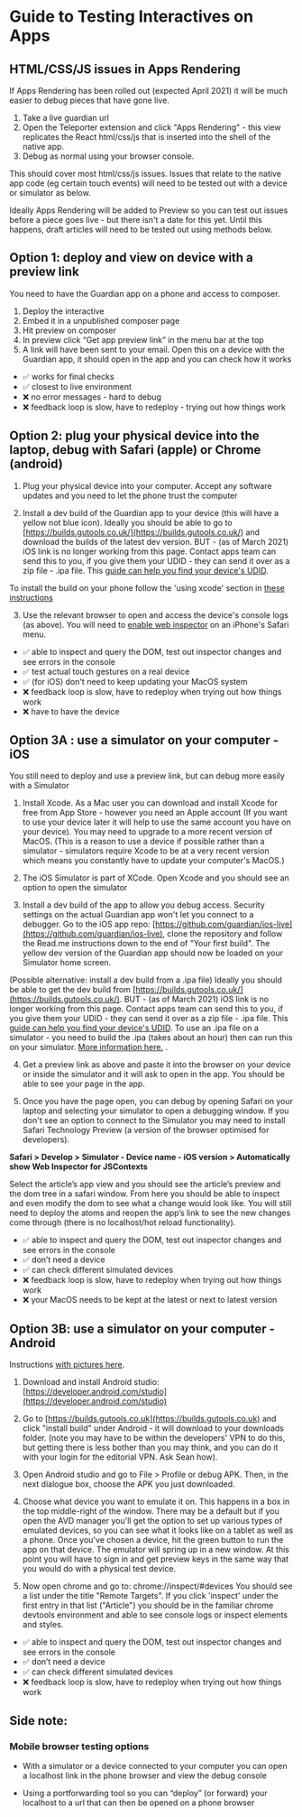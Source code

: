 Guide to Testing Interactives on Apps
=====================================


## HTML/CSS/JS issues in Apps Rendering 

If Apps Rendering has been rolled out (expected April 2021) it will be much easier to debug pieces that have gone live. 

1) Take a live guardian url 
2) Open the Teleporter extension and click "Apps Rendering" - this view replicates the React html/css/js that is inserted into the shell of the native app. 
3) Debug as normal using your browser console.

This should cover most html/css/js issues. Issues that relate to the native app code (eg certain touch events) will need to be tested out with a device or simulator as below. 

Ideally Apps Rendering will be added to Preview so you can test out issues before a piece goes live - but there isn't a date for this yet. Until this happens, draft articles will need to be tested out using methods below. 

## Option 1: deploy and view on device with a preview link 
 
You need to have the Guardian app on a phone and access to composer.

1. Deploy the interactive
2. Embed it in a unpublished composer page 
3. Hit preview on composer 
4. In preview click “Get app preview link” in the menu bar at the top 
5. A link will have been sent to your email. Open this on a device with the Guardian app, it should open in the app and you can check how it works 

- ✅ works for final checks 
- ✅ closest to live environment
- ❌ no error messages - hard to debug
- ❌ feedback loop is slow, have to redeploy - trying out how things work



## Option 2: plug your physical device into the laptop, debug with Safari (apple) or Chrome (android)

1. Plug your physical device into your computer. Accept any software updates and you need to let the phone trust the computer 

2. Install a dev build of the Guardian app to your device (this will have a yellow not blue icon). Ideally you should be able to go to [https://builds.gutools.co.uk/](https://builds.gutools.co.uk/) and download the builds of the latest dev version. BUT - (as of March 2021) iOS link is no longer working from this page. Contact apps team can send this to you, if you give them your UDID - they can send it over as a zip file - .ipa file. This [guide can help you find your device's UDID](https://www.sourcefuse.com/blog/how-to-find-udid-in-the-new-iphone-xs-iphone-xr-and-iphone-xs-max/).

To install the build on your phone follow the 'using xcode' section in [these instructions](https://codeburst.io/latest-itunes-12-7-removed-the-apps-option-how-to-install-ipa-on-the-device-3c7d4a2bc788?gi=5439d1ba0757 )

3. Use the relevant browser to open and access the device's console logs (as above). You will need to [enable web inspector](https://www.wikihow.com/Use-Web-Inspector-on-an-iPhone) on an iPhone's Safari menu. 



- ✅ able to inspect and query the DOM, test out inspector changes and see errors in the console
- ✅ test actual touch gestures on a real device 
- ✅ (for iOS) don't need to keep updating your MacOS system 
- ❌ feedback loop is slow, have to redeploy when trying out how things work
- ❌ have to have the device



## Option 3A : use a simulator on your computer - iOS 

You still need to deploy and use a preview link, but can debug more easily with a Simulator 

1. Install Xcode. As a Mac user you can download and install Xcode for free from App Store - however you need an Apple account (If you want to use your device later it will help to use the same account you have on your device). You may need to upgrade to a more recent version of MacOS. (This is a reason to use a device if possible rather than a simulator - simulators require Xcode to be at a very recent version which means you constantly have to update your computer's MacOS.)

2. The iOS Simulator is part of XCode. Open Xcode and you should see an option to open the simulator

3. Install a dev build of the app to allow you debug access. Security settings on the actual Guardian app won't let you connect to a debugger. Go to the iOS app repo: [https://github.com/guardian/ios-live](https://github.com/guardian/ios-live), clone the repository and follow the Read.me instructions down to the end of "Your first build". The yellow dev version of the Guardian app should now be loaded on your Simulator home screen.

(Possible alternative: install a dev build from a .ipa file) Ideally you should be able to get the dev build from [https://builds.gutools.co.uk/](https://builds.gutools.co.uk/). BUT - (as of March 2021) iOS link is no longer working from this page. Contact apps team can send this to you, if you give them your UDID - they can send it over as a zip file - .ipa file. This [guide can help you find your device's UDID](https://www.sourcefuse.com/blog/how-to-find-udid-in-the-new-iphone-xs-iphone-xr-and-iphone-xs-max/). To use an .ipa file on a simulator - you need to build the .ipa (takes about an hour) then can run this on your simulator. [More information here.](https://stackoverflow.com/questions/517463/how-can-i-install-a-ipa-file-to-my-iphone-simulator#:~:text=You%20cannot%20run%20an%20ipa,the%20simulator%20on%20their%20machine)
.

4. Get a preview link as above and paste it into the browser on your device or inside the simulator and it will ask to open in the app. You should be able to see your page in the app.

5. Once you have the page open, you can debug by opening Safari on your laptop and selecting your simulator to open a debugging window. If you don't see an option to connect to the Simulator you may need to install Safari Technology Preview (a version of the browser optimised for developers). 

**Safari > Develop > Simulator - Device name - iOS version > Automatically show Web Inspector for JSContexts** 

Select the article’s app view and you should see the article’s preview and the dom tree in a safari window. From here you should be able to inspect and even modify the dom to see what a change would look like. You will still need to deploy the atoms and reopen the app’s link to see the new changes come through (there is no localhost/hot reload functionality).


- ✅ able to inspect and query the DOM, test out inspector changes and see errors in the console
- ✅ don’t need a device
- ✅ can check different simulated devices
- ❌ feedback loop is slow, have to redeploy when trying out how things work
- ❌ your MacOS needs to be kept at the latest or next to latest version





## Option 3B: use a simulator on your computer - Android 

Instructions [with pictures here](https://docs.google.com/document/d/18XaqGm_A6kQGIjTz7adHwwUJ6vY6l_DOkAevasi95UU/edit). 

1. Download and install Android studio: [https://developer.android.com/studio](https://developer.android.com/studio)

2. Go to [https://builds.gutools.co.uk](https://builds.gutools.co.uk) and click "install build" under Android - it will download to your downloads folder. (note you may have to be within the developers' VPN to do this, but getting there is less bother than you may think, and you can do it with your login for the editorial VPN. Ask Sean how).

3. Open Android studio and go to File > Profile or debug APK. Then, in the next dialogue box, choose the APK you just downloaded.

4. Choose what device you want to emulate it on. This happens in a box in the top middle-right of the window. There may be a default but if you open the AVD manager you'll get the option to set up various types of emulated devices, so you can see what it looks like on a tablet as well as a phone. Once you've chosen a device, hit the green button to run the app on that device. The emulator will spring up in a new window. At this point you will have to sign in and get preview keys in the same way that you would do with a physical test device. 

5. Now open chrome and go to:  chrome://inspect/#devices You should see a list under the title "Remote Targets". If you click 'inspect' under the first entry in that list ("Article") you should be in the familiar chrome devtools environment and able to see console logs or inspect elements and styles.


- ✅ able to inspect and query the DOM, test out inspector changes and see errors in the console
- ✅ don’t need a device
- ✅ can check different simulated devices
- ❌ feedback loop is slow, have to redeploy when trying out how things work






## Side note: 
### Mobile browser testing options

- With a simulator or a device connected to your computer you can open a localhost link in the phone browser and view the debug console 

- Using a portforwarding tool so you can “deploy” (or forward) your localhost to a url that can then be opened on a phone browser 


